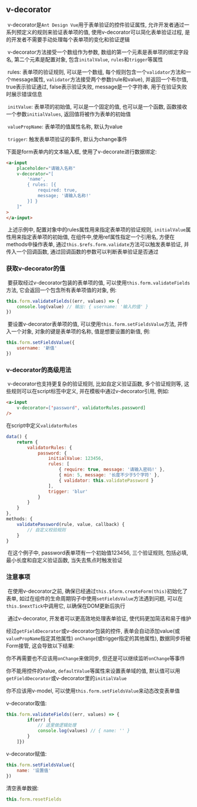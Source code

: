 ## v-decorator

​	v-decorator是`Ant Design Vue`用于表单验证的控件验证属性, 允许开发者通过一系列预定义的规则来验证表单项的值, 使用v-decorator可以简化表单验证过程, 是的开发者不需要手动处理每个表单项的变化和验证逻辑

​	v-decorator方法接受一个数组作为参数, 数组的第一个元素是表单项的绑定字段名, 第二个元素是配置对象, 包含`initalValue`, `rules`和`trigger`等属性

​	rules: 表单项的验证规则, 可以是一个数组, 每个规则包含一个`validator`方法和一个message属性, `validator`方法接受两个参数(rule和value), 并返回一个布尔值, true表示验证通过, false表示验证失败, message是一个字符串, 用于在验证失败时展示错误信息

​	`initValue`: 表单项的初始值, 可以是一个固定的值, 也可以是一个函数, 函数接收一个参数`initialValues`, 返回值将被作为表单的初始值

​	`valuePropName`: 表单项的值属性名称, 默认为value

​	`trigger`: 触发表单项验证的事件, 默认为change事件

下面是form表单内的文本输入框, 使用了v-decorate进行数据绑定:

``````html
<a-input
	placeholder="请输入名称"
	v-decorator="[
    	'name',
        { rules: [{
            required: true,
            message; '请输入名称!'
        }] }
    ]"
>
</a-input>
``````

​	上述示例中, 配置对象中的rules属性用来指定表单项的验证规则, `initialValue`属性用来指定表单项的初始值, 在<a-from>组件中,使用ref属性指定一个引用名, 方便在methods中操作表单, 通过`this.$refs.form.validate`方法可以触发表单验证, 并传入一个回调函数, 通过回调函数的参数可以判断表单验证是否通过

### 获取v-decorator的值

​	要获取经过v-decorator包装的表单项的值, 可以使用`this.form.validateFields`方法, 它会返回一个包含所有表单项值的对象, 例:

``````javascript
this.form.validateFields((err, values) => {
	console.log(value) // 输出: { username: '输入的值' }
})
``````

​	要设置v-decorator表单项的值, 可以使用`this.form.setFieldsValue`方法, 并传入一个对象, 对象的键是表单项的名称, 值是想要设置的新值, 例:

``````javascript
this.form.setFieldsValue({
	username: '新值'
})
``````

### v-decorator的高级用法

​	v-decorator也支持更复杂的验证规则, 比如自定义验证函数, 多个验证规则等, 这些规则可以在script标签中定义, 并在模板中通过v-decorator引用, 例如:

``````html
<a-input
	v-decorator=['password', validatorRules.password]
/>
``````

在script中定义`validatorRules`

``````javascript
data() {
    return {
        validatorRules: {
            password: {
                initialValue: 123456,
                rules: [
                    { require: true, message: '请输入密码!' },
                    { min: 5, message: '长度不少于5个字符' },
                    { validator: this.validatePassword }
                ],
                trigger: 'blur'
            }
        }
    }
},
methods: {
    validatePassword(rule, value, callback) {
        // 自定义校验规则
    }
}
``````

​	在这个例子中, password表单项有一个初始值123456, 三个验证规则, 包括必填, 最小长度和自定义验证函数, 当失去焦点时触发验证

### 注意事项

​	在使用v-decorator之前, 确保已经通过`this.$form.createForm(this)`初始化了表单, 如过在组件的生命周期钩子中使用`setFieldsValue`方法遇到问题, 可以在`this.$nextTick`中调用它, 以确保在DOM更新后执行

​	通过v-decorator, 开发者可以更高效地处理表单验证, 使代码更加简洁和易于维护



经过`getFieldDecorator`或v-decorator包装的控件, 表单会自动添加value(或`valuePropName`指定其他属性) `onChange`(或trigger指定的其他属性), 数据同步将被Form接管, 这会导致以下结果:

你不再需要也不应该用`onChange`来做同步, 但还是可以继续监听`onChange`等事件

你不能用控件的value, `defaultValue`等属性来设置表单域的值, 默认值可以用`getFieldDecorator`或v-decorator里的`initialValue`

你不应该用v-model, 可以使用`this.form.setFieldsValue`来动态改变表单值

v-decorator取值:

``````javascript
this.form.validateFields((err, values) => {
    	if(err) {
            // 这里做逻辑处理
            console.log(values) // { name: '' }
        }
    ]})
``````

v-decorator赋值:

``````javascript
this.form.setFieldsValue({
    name: '设置值'
})
``````

清空表单数据:

``````javascript
this.form.resetFields
``````







​	